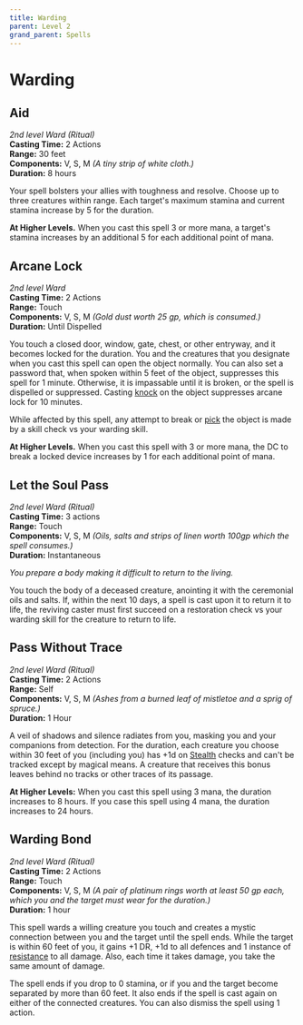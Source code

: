 ```yaml
---
title: Warding
parent: Level 2
grand_parent: Spells
---
```


# Warding

## Aid
*2nd level Ward (Ritual)*<br>
**Casting Time:** 2 Actions<br>
**Range:** 30 feet<br>
**Components:** V, S, M *(A tiny strip of white cloth.)*<br>
**Duration:** 8 hours

Your spell bolsters your allies with toughness and resolve. Choose up to three creatures within range. Each target's maximum stamina and current stamina increase by 5 for the duration.

**At Higher Levels.** When you cast this spell 3 or more mana, a target's stamina increases by an additional 5 for each additional point of mana.

## Arcane Lock
*2nd level Ward*<br>
**Casting Time:** 2 Actions<br>
**Range:** Touch<br>
**Components:** V, S, M *(Gold dust worth 25 gp, which is consumed.)*<br>
**Duration:** Until Dispelled

You touch a closed door, window, gate, chest, or other entryway, and it becomes locked for the duration. You and the creatures that you designate when you cast this spell can open the object normally. You can also set a password that, when spoken within 5 feet of the object, suppresses this spell for 1 minute. Otherwise, it is impassable until it is broken, or the spell is dispelled or suppressed. Casting [knock]() on the object suppresses arcane lock for 10 minutes.

While affected by this spell, any attempt to break or [pick](https://stormchaserroleplaying.com/stormchaserRPG/Skills/SleightofHand/PickLock/) the object is made by a skill check vs your warding skill.

**At Higher Levels.** When you cast this spell with 3 or more mana, the DC to break a locked device increases by 1 for each additional point of mana. 

## Let the Soul Pass
*2nd level Ward (Ritual)*<br>
**Casting Time:** 3 actions<br>
**Range:** Touch<br>
**Components:** V, S, M *(Oils, salts and strips of linen worth 100gp which the spell consumes.)*<br>
**Duration:** Instantaneous

*You prepare a body making it difficult to return to the living.*

You touch the body of a deceased creature, anointing it with the ceremonial oils and salts. If, within the next 10 days, a spell is cast upon it to return it to life, the reviving caster must first succeed on a restoration check vs your warding skill for the creature to return to life.

## Pass Without Trace
*2nd level Ward (Ritual)*<br>
**Casting Time:** 2 Actions<br>
**Range:** Self<br>
**Components:** V, S, M *(Ashes from a burned leaf of mistletoe and a sprig of spruce.)*<br>
**Duration:** 1 Hour

A veil of shadows and silence radiates from you, masking you and your companions from detection. For the duration, each creature you choose within 30 feet of you (including you) has +1d on [Stealth](https://stormchaserroleplaying.com/stormchaserRPG/Skills/Stealth/) checks and can't be tracked except by magical means. A creature that receives this bonus leaves behind no tracks or other traces of its passage.

**At Higher Levels:** When you cast this spell using 3 mana, the duration increases to 8 hours. If you case this spell using 4 mana, the duration increases to 24 hours.

## Warding Bond
*2nd level Ward (Ritual)*<br>
**Casting Time:** 2 Actions<br>
**Range:** Touch<br>
**Components:** V, S, M *(A pair of platinum rings worth at least 50 gp each, which you and the target must wear for the duration.)*<br>
**Duration:** 1 hour

This spell wards a willing creature you touch and creates a mystic connection between you and the target until the spell ends. While the target is within 60 feet of you, it gains +1 DR, +1d to all defences and 1 instance of [resistance](https://stormchaserroleplaying.com/stormchaserRPG/General/Damage/Resistance/#resistance-and-vulnerability) to all damage. Also, each time it takes damage, you take the same amount of damage.

The spell ends if you drop to 0 stamina, or if you and the target become separated by more than 60 feet. It also ends if the spell is cast again on either of the connected creatures. You can also dismiss the spell using 1 action.
